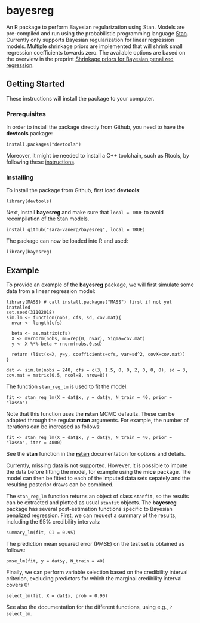 # bayesreg
An R package to perform Bayesian regularization using Stan. Models are pre-compiled and run using the probabilistic programming language [Stan](http://mc-stan.org). Currently only supports Bayesian regularization for linear regression models. Multiple shrinkage priors are implemented that will shrink small regression coefficients towards zero. The available options are based on the overview in the preprint [Shrinkage priors for Bayesian penalized regression](https://osf.io/4gr6z/).

## Getting Started

These instructions will install the package to your computer.

### Prerequisites

In order to install the package directly from Github, you need to have the **devtools** package:

```
install.packages("devtools")
```

Moreover, it might be needed to install a C++ toolchain, such as Rtools, by following these [instructions](https://github.com/stan-dev/rstan/wiki/RStan-Getting-Started).

### Installing

To install the package from Github, first load **devtools**:

```
library(devtools)
```

Next, install **bayesreg** and make sure that `local = TRUE` to avoid recompilation of the Stan models.

```
install_github("sara-vanerp/bayesreg", local = TRUE)
```

The package can now be loaded into R and used:

```
library(bayesreg)
```

## Example

To provide an example of the **bayesreg** package, we will first simulate some data from a linear regression model:

```
library(MASS) # call install.packages("MASS") first if not yet installed
set.seed(31102018)
sim.lm <- function(nobs, cfs, sd, cov.mat){
  nvar <- length(cfs)  
  
  beta <- as.matrix(cfs)
  X <- mvrnorm(nobs, mu=rep(0, nvar), Sigma=cov.mat)
  y <- X %*% beta + rnorm(nobs,0,sd)
  
  return (list(x=X, y=y, coefficients=cfs, var=sd^2, covX=cov.mat))
}

dat <- sim.lm(nobs = 240, cfs = c(3, 1.5, 0, 0, 2, 0, 0, 0), sd = 3, cov.mat = matrix(0.5, ncol=8, nrow=8))
```

The function `stan_reg_lm` is used to fit the model:

```
fit <- stan_reg_lm(X = dat$x, y = dat$y, N_train = 40, prior = "lasso")
```

Note that this function uses the **rstan** MCMC defaults. These can be adapted through the regular **rstan** arguments. For example, the number of iterations can be increased as follows:

```
fit <- stan_reg_lm(X = dat$x, y = dat$y, N_train = 40, prior = "lasso", iter = 4000)
```

See the **stan** function in the [**rstan**](https://cran.r-project.org/web/packages/rstan/rstan.pdf) documentation for options and details.

Currently, missing data is not supported. However, it is possible to impute the data before fitting the model, for example using the **mice** package. The model can then be fitted to each of the imputed data sets sepately and the resulting posterior draws can be combined.

The `stan_reg_lm` function returns an object of class `stanfit`, so the results can be extracted and plotted as usual `stanfit` objects. The **bayesreg** package has several post-estimation functions specific to Bayesian penalized regression.
First, we can request a summary of the results, including the 95% credibility intervals:

```
summary_lm(fit, CI = 0.95)
```

The prediction mean squared error (PMSE) on the test set is obtained as follows:

```
pmse_lm(fit, y = dat$y, N_train = 40)
```

Finally, we can perform variable selection based on the credibility interval criterion, excluding predictors for which the marginal credibility interval covers 0:

```
select_lm(fit, X = dat$x, prob = 0.90)
```

See also the documentation for the different functions, using e.g., `?select_lm`.

